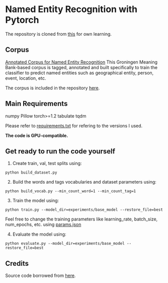 # Named Entity Recognition with Pytorch
The repository is cloned from [this](https://github.com/cs230-stanford/cs230-code-examples/blob/master/pytorch/nlp/) for own learning.

## Corpus
[Annotated Corpus for Named Entity Recognition](https://www.kaggle.com/abhinavwalia95/entity-annotated-corpus/data)
This Groningen Meaning Bank-based corpus is tagged, annotated and built specifically to train the classifier to predict named entities such as geographical entity, person, event, location, etc.

The corpus is included in the repository [here](https://github.com/KrishnaGarg/named-entity-recognition/blob/master/data/ner_dataset.csv).

## Main Requirements
numpy
Pillow
torch>=1.2
tabulate
tqdm

Please refer to [requirements.txt](https://github.com/KrishnaGarg/named-entity-recognition/blob/master/requirements.txt) for refering to the versions I used.

**The code is GPU-compatible.**

## Get ready to run the code yourself

1. Create train, val, test splits using:
```
python build_dataset.py
```

2. Build the words and tags vocabularies and dataset parameters using:
```
python build_vocab.py --min_count_word=1 --min_count_tag=1
````

3. Train the model using:
```
python train.py --model_dir=experiments/base_model --restore_file=best
```
Feel free to change the training parameters like learning_rate, batch_size, num_epochs, etc. using [params.json](https://github.com/KrishnaGarg/named-entity-recognition/blob/master/experiments/base_model/params.json)

4. Evaluate the model using:
```
python evaluate.py --model_dir=experiments/base_model --restore_file=best
```

## Credits
Source code borrowed from [here](https://github.com/cs230-stanford/cs230-code-examples/tree/master/pytorch/nlp).